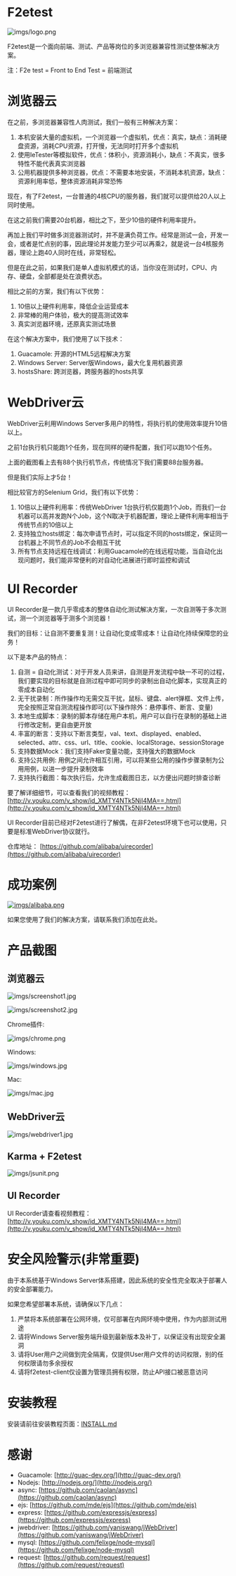 F2etest
===================

![imgs/logo.png](https://raw.githubusercontent.com/alibaba/f2etest/master/imgs/logo.png)

F2etest是一个面向前端、测试、产品等岗位的多浏览器兼容性测试整体解决方案。

注：F2e test = Front to End Test = 前端测试

浏览器云
=================================

在之前，多浏览器兼容性人肉测试，我们一般有三种解决方案：

1. 本机安装大量的虚拟机，一个浏览器一个虚拟机，优点：真实，缺点：消耗硬盘资源，消耗CPU资源，打开慢，无法同时打开多个虚拟机
2. 使用IeTester等模拟软件，优点：体积小，资源消耗小，缺点：不真实，很多特性不能代表真实浏览器
3. 公用机器提供多种浏览器，优点：不需要本地安装，不消耗本机资源，缺点：资源利用率低，整体资源消耗非常恐怖

现在，有了F2etest，一台普通的4核CPU的服务器，我们就可以提供给20人以上同时使用。

在这之前我们需要20台机器，相比之下，至少10倍的硬件利用率提升。

再加上我们平时做多浏览器测试时，并不是满负荷工作。经常是测试一会，开发一会，或者是忙点别的事，因此理论并发能力至少可以再乘2，就是说一台4核服务器，理论上跑40人同时在线，非常轻松。

但是在此之前，如果我们是单人虚拟机模式的话，当你没在测试时，CPU、内存、硬盘，全部都是处在浪费状态。

相比之前的方案，我们有以下优势：

1. 10倍以上硬件利用率，降低企业运营成本
2. 非常棒的用户体验，极大的提高测试效率
3. 真实浏览器环境，还原真实测试场景

在这个解决方案中，我们使用了以下技术：

1. Guacamole: 开源的HTML5远程解决方案
2. Windows Server: Server版Windows，最大化复用机器资源
3. hostsShare: 跨浏览器，跨服务器的hosts共享

WebDriver云
=================================

WebDriver云利用Windows Server多用户的特性，将执行机的使用效率提升10倍以上。

之前1台执行机只能跑1个任务，现在同样的硬件配置，我们可以跑10个任务。

上面的截图看上去有88个执行机节点，传统情况下我们需要88台服务器。

但是我们实际上才5台！

相比较官方的Selenium Grid，我们有以下优势：

1. 10倍以上硬件利用率：传统WebDriver 1台执行机仅能跑1个Job，而我们一台机器可以高并发跑N个Job，这个N取决于机器配置，理论上硬件利用率相当于传统节点的10倍以上
2. 支持独立hosts绑定：每次申请节点时，可以指定不同的hosts绑定，保证同一台机器上不同节点的Job不会相互干扰
3. 所有节点支持远程在线调试：利用Guacamole的在线远程功能，当自动化出现问题时，我们能非常便利的对自动化进展进行即时监控和调试

UI Recorder
=================================

UI Recorder是一款几乎零成本的整体自动化测试解决方案，一次自测等于多次测试，测一个浏览器等于测多个浏览器！

我们的目标：让自测不要重复测！让自动化变成零成本！让自动化持续保障您的业务！

以下是本产品的特点：

1. 自测 = 自动化测试：对于开发人员来讲，自测是开发流程中缺一不可的过程，我们要实现的目标就是自测过程中即可同步的录制出自动化脚本，实现真正的零成本自动化
2. 无干扰录制：所作操作均无需交互干扰，鼠标、键盘、alert弹框、文件上传，完全按照正常自测流程操作即可(以下操作除外：悬停事件、断言、变量)
3. 本地生成脚本：录制的脚本存储在用户本机，用户可以自行在录制的基础上进行修改定制，更自由更开放
4. 丰富的断言：支持以下断言类型，val、text、displayed、enabled、selected、attr、css、url、title、cookie、localStorage、sessionStorage
5. 支持数据Mock：我们支持Faker变量功能，支持强大的数据Mock
6. 支持公共用例: 用例之间允许相互引用，可以将某些公用的操作步骤录制为公用用例，以进一步提升录制效率
7. 支持执行截图：每次执行后，允许生成截图日志，以方便出问题时排查诊断

要了解详细细节，可以查看我们的视频教程：[http://v.youku.com/v_show/id_XMTY4NTk5NjI4MA==.html](http://v.youku.com/v_show/id_XMTY4NTk5NjI4MA==.html)

UI Recorder目前已经对F2etest进行了解偶，在非F2etest环境下也可以使用，只要是标准WebDriver协议就行。

仓库地址： [https://github.com/alibaba/uirecorder](https://github.com/alibaba/uirecorder)

成功案例
=================================

[![imgs/alibaba.png](https://raw.githubusercontent.com/alibaba/f2etest/master/imgs/alibaba.png)](http://www.alibabagroup.com/)

如果您使用了我们的解决方案，请联系我们添加在此处。

产品截图
=================================

浏览器云
-------------------

![imgs/screenshot1.jpg](https://raw.githubusercontent.com/alibaba/f2etest/master/imgs/screenshot1.jpg)

![imgs/screenshot2.jpg](https://raw.githubusercontent.com/alibaba/f2etest/master/imgs/screenshot2.jpg)

Chrome插件:

![imgs/chrome.png](https://raw.githubusercontent.com/alibaba/f2etest/master/imgs/chrome.png)

Windows:

![imgs/windows.jpg](https://raw.githubusercontent.com/alibaba/f2etest/master/imgs/windows.jpg)

Mac:

![imgs/mac.jpg](https://raw.githubusercontent.com/alibaba/f2etest/master/imgs/mac.jpg)

WebDriver云
--------------------

![imgs/webdriver1.jpg](https://raw.githubusercontent.com/alibaba/f2etest/master/imgs/webdriver1.jpg)

Karma + F2etest
--------------------

![imgs/jsunit.png](https://raw.githubusercontent.com/alibaba/f2etest/master/imgs/jsunit.png)

UI Recorder
---------------------

UI Recorder请查看视频教程：[http://v.youku.com/v_show/id_XMTY4NTk5NjI4MA==.html](http://v.youku.com/v_show/id_XMTY4NTk5NjI4MA==.html)

安全风险警示(非常重要)
==================

由于本系统基于Windows Server体系搭建，因此系统的安全性完全取决于部署人的安全部署能力。

如果您希望部署本系统，请确保以下几点：

1. 严禁将本系统部署在公网环境，仅可部署在内网环境中使用，作为内部测试用途
2. 请将Windows Server服务端升级到最新版本及补丁，以保证没有出现安全漏洞
3. 请将User用户之间做到完全隔离，仅提供User用户文件的访问权限，别的任何权限请勿多余授权
4. 请将f2etest-client仅设置为管理员拥有权限，防止API接口被恶意访问

安装教程
===================

安装请前往安装教程页面：[INSTALL.md](INSTALL.md)

感谢
===================

* Guacamole: [http://guac-dev.org/](http://guac-dev.org/)
* Nodejs: [http://nodejs.org/](http://nodejs.org/)
* async: [https://github.com/caolan/async](https://github.com/caolan/async)
* ejs: [https://github.com/mde/ejs](https://github.com/mde/ejs)
* express: [https://github.com/expressjs/express](https://github.com/expressjs/express)
* jwebdriver: [https://github.com/yaniswang/jWebDriver](https://github.com/yaniswang/jWebDriver)
* mysql: [https://github.com/felixge/node-mysql](https://github.com/felixge/node-mysql)
* request: [https://github.com/request/request](https://github.com/request/request)